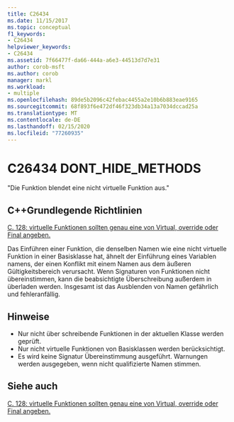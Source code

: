 ```yaml
---
title: C26434
ms.date: 11/15/2017
ms.topic: conceptual
f1_keywords:
- C26434
helpviewer_keywords:
- C26434
ms.assetid: 7f66477f-da66-444a-a6e3-44513d7d7e31
author: corob-msft
ms.author: corob
manager: markl
ms.workload:
- multiple
ms.openlocfilehash: 89de5b2096c42febac4455a2e10b6b883eae9165
ms.sourcegitcommit: 68f893f6e472df46f323db34a13a7034dccad25a
ms.translationtype: MT
ms.contentlocale: de-DE
ms.lasthandoff: 02/15/2020
ms.locfileid: "77260935"
---
```

# <a name="c26434-dont_hide_methods"></a>C26434 DONT_HIDE_METHODS

"Die Funktion blendet eine nicht virtuelle Funktion aus."

## <a name="c-core-guidelines"></a>C++Grundlegende Richtlinien

[C. 128: virtuelle Funktionen sollten genau eine von Virtual, override oder Final angeben.](https://github.com/isocpp/CppCoreGuidelines/blob/master/CppCoreGuidelines.md)

Das Einführen einer Funktion, die denselben Namen wie eine nicht virtuelle Funktion in einer Basisklasse hat, ähnelt der Einführung eines Variablen namens, der einen Konflikt mit einem Namen aus dem äußeren Gültigkeitsbereich verursacht. Wenn Signaturen von Funktionen nicht übereinstimmen, kann die beabsichtigte Überschreibung außerdem in überladen werden. Insgesamt ist das Ausblenden von Namen gefährlich und fehleranfällig.

## <a name="remarks"></a>Hinweise

- Nur nicht über schreibende Funktionen in der aktuellen Klasse werden geprüft.
- Nur nicht virtuelle Funktionen von Basisklassen werden berücksichtigt.
- Es wird keine Signatur Übereinstimmung ausgeführt. Warnungen werden ausgegeben, wenn nicht qualifizierte Namen stimmen.

## <a name="see-also"></a>Siehe auch

[C. 128: virtuelle Funktionen sollten genau eine von Virtual, override oder Final angeben.](https://github.com/isocpp/CppCoreGuidelines/blob/master/CppCoreGuidelines.md)
